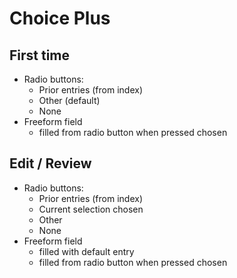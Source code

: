 # Choice Plus

## First time

* Radio buttons:
  * Prior entries (from index)
  * Other (default)
  * None
* Freeform field
  * filled from radio button when pressed chosen

## Edit / Review

* Radio buttons:
  * Prior entries (from index)
  * Current selection chosen
  * Other
  * None
* Freeform field
  * filled with default entry
  * filled from radio button when pressed chosen

